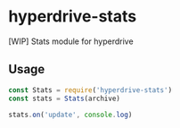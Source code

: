 
# hyperdrive-stats

[WIP] Stats module for hyperdrive

## Usage

```js
const Stats = require('hyperdrive-stats')
const stats = Stats(archive)

stats.on('update', console.log)
```
